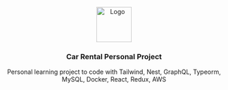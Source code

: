 <div id="top"></div>
<!-- PROJECT LOGO -->
<br />
<div align="center">
  <a href="https://github.com/lerisse/car-rental/blob/master/react-car-app/src/assets/images/car-logo-dark.png">
    <img src="images/logo.png" alt="Logo" width="80" height="80">
  </a>

  <h3 align="center">Car Rental Personal Project</h3>

  <p align="center">
    Personal learning project to code with Tailwind, Nest, GraphQL, Typeorm, MySQL, Docker, React, Redux, AWS
  </p>
</div>
